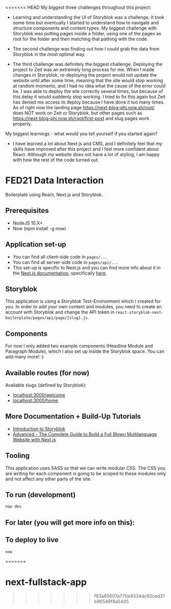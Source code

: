<<<<<<< HEAD
My biggest three challenges throughout this project:
- Learning and understanding the UI of Storyblok was a challenge. It took some time but eventually I started to understand how to navigate and structure components and content types. My biggest challenge with Storyblok was putting pages inside a folder, using one of the pages as root for the folder and then matching that pathing with the code.

- The second challenge was finding out how I could grab the data from Storyblok in the most optimal way.

- The third challenge was definitely the biggest challenge. Deploying the project to Zeit was an extremely long process for me. When I made changes in Storyblok, re-deploying the project would not update the website until after some time, meaning that the site would stop working at random moments, and I had no idea what the cause of the error could be. I was able to deploy the site correctly several times, but because of this delay it would suddenly stop working. I tried to fix this again but Zeit has denied me access to deploy because I have done it too many times. As of right now the landing page https://next-blog-phi.now.sh/root/ does NOT work on Zeit or Storyblok, but other pages such as https://next-blog-phi.now.sh/root/first-post and slug pages work properly. 

My biggest learnings - what would you tell yourself if you started again?
- I have learned a lot about Next js and CMS, and I definitely feel that my skills have improved after this project and I feel more confident about React. Although my website does not have a lot of styling, I am happy with how the rest of the code turned out.


# FED21 Data Interaction
Boilerplate using React, Next.js and Storyblok.

## Prerequisites
- NodeJS 10.X+
- Now (npm install -g now)

## Application set-up
- You can find all client-side code in ```pages/...```
- You can find all server-side code in ```pages/api/...```
- This set-up is specific to Next.js and you can find more info about it in the [Next.js documentation](https://nextjs.org/docs), specifically [here](https://nextjs.org/docs/api-routes/introduction).

## Storyblok
This application is using a Storyblok Test-Environment which I created for you. In order to add your own content and modules, you need to create an account with Storyblok and change the API token in ```react-storyblok-next-boilerplate/pages/api/page/[slug].js```.

## Components
For now I only added two example components (Headline Module and Paragraph Module), which I also set up inside the Storyblok space. You can add many more! :)

## Available routes (for now)
Available slugs (defined by Storyblok):
- [localhost:3000/welcome](http://localhost:3000/welcome)
- [localhost:3000/home](http://localhost:3000/home)

## More Documentation + Build-Up Tutorials
- [Introduction to Storyblok](https://www.storyblok.com/docs/Prologue/Introduction)
- [Advanced - The Complete Guide to Build a Full Blown Multilanguage Website with Next.js](https://www.storyblok.com/tp/next-js-react-guide)

## Tooling
This application uses SASS so that we can write modular CSS.
The CSS you are writing for each component is going to be scoped to these modules only and not affect any other parts of the site.

## To run (development)
```bash
now dev
```

## For later (you will get more info on this):

## To deploy to live
```bash
now
```
=======
# next-fullstack-app
>>>>>>> f93a65607a770e9334dc92ced31b96549f8a54d5
